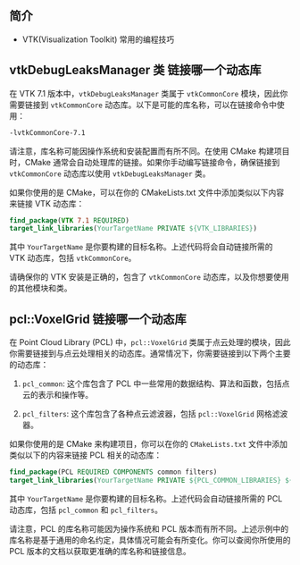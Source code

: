 ## 简介

+ VTK(Visualization Toolkit) 常用的编程技巧

## vtkDebugLeaksManager 类 链接哪一个动态库

在 VTK 7.1 版本中，`vtkDebugLeaksManager` 类属于 `vtkCommonCore` 模块，因此你需要链接到 `vtkCommonCore` 动态库。以下是可能的库名称，可以在链接命令中使用：

```bash
-lvtkCommonCore-7.1
```

请注意，库名称可能因操作系统和安装配置而有所不同。在使用 CMake 构建项目时，CMake 通常会自动处理库的链接。如果你手动编写链接命令，确保链接到 `vtkCommonCore` 动态库以使用 `vtkDebugLeaksManager` 类。

如果你使用的是 CMake，可以在你的 CMakeLists.txt 文件中添加类似以下内容来链接 VTK 动态库：

```cmake
find_package(VTK 7.1 REQUIRED)
target_link_libraries(YourTargetName PRIVATE ${VTK_LIBRARIES})
```

其中 `YourTargetName` 是你要构建的目标名称。上述代码将会自动链接所需的 VTK 动态库，包括 `vtkCommonCore`。

请确保你的 VTK 安装是正确的，包含了 `vtkCommonCore` 动态库，以及你想要使用的其他模块和类。

## pcl::VoxelGrid 链接哪一个动态库

在 Point Cloud Library (PCL) 中，`pcl::VoxelGrid` 类属于点云处理的模块，因此你需要链接到与点云处理相关的动态库。通常情况下，你需要链接到以下两个主要的动态库：

1. `pcl_common`: 这个库包含了 PCL 中一些常用的数据结构、算法和函数，包括点云的表示和操作等。

2. `pcl_filters`: 这个库包含了各种点云滤波器，包括 `pcl::VoxelGrid` 网格滤波器。

如果你使用的是 CMake 来构建项目，你可以在你的 `CMakeLists.txt` 文件中添加类似以下的内容来链接 PCL 相关的动态库：

```cmake
find_package(PCL REQUIRED COMPONENTS common filters)
target_link_libraries(YourTargetName PRIVATE ${PCL_COMMON_LIBRARIES} ${PCL_FILTERS_LIBRARIES})
```

其中 `YourTargetName` 是你要构建的目标名称。上述代码会自动链接所需的 PCL 动态库，包括 `pcl_common` 和 `pcl_filters`。

请注意，PCL 的库名称可能因为操作系统和 PCL 版本而有所不同。上述示例中的库名称是基于通用的命名约定，具体情况可能会有所变化。你可以查阅你所使用的 PCL 版本的文档以获取更准确的库名称和链接信息。